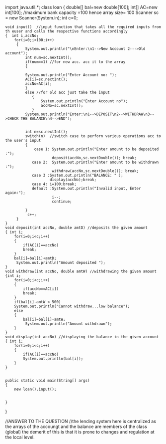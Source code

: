 
import java.util.*;
class loan
{
    double[] bal=new double[100]; int[] AC=new int[100];  //maximum bank capacity =100 hence array size= 100
    Scanner sc = new Scanner(System.in);
    int c=0;
    
    void input()  //input function that takes all the required inputs from th euser and calls the respective functions accordingly 
    {  int i,accNo;
        for(i=0;i<100;i++)
         {
             System.out.println("\nEnter:\n1-->New Account 2--->Old account"); 
             int num=sc.nextInt();
             if(num==1) //for new acc. acc it to the array
             {
             
             System.out.println("Enter Account no: ");
             AC[i]=sc.nextInt();
             accNo=AC[i];
             }
             else //for old acc just take the input 
                {
                    System.out.println("Enter Account no");
                    accNo=sc.nextInt();
                }
             System.out.println("Enter:\n1-->DEPOSIT\n2-->WITHDRAW\n3-->CHECK THE BALANCE\n4-->END");
            
             
             int n=sc.nextInt();  
             switch(n)  //switch case to perforn various operations acc to the user's input 
             {   
                 case 1: System.out.println("Enter amount to be deposited :");
                         deposit(accNo,sc.nextDouble()); break;
                case 2:  System.out.println("Enter amount to be withdrawn :");
                         withdraw(accNo,sc.nextDouble()); break;
                case 3 :System.out.println("BALANCE: " );
                        display(accNo);break;
                case 4: i=100;break;
                default :System.out.println("Invalid input, Enter again:");
                         i--;
                         continue;
                      
             }
              c++;
         }
    }
    void deposit(int accNo, double amtD) //deposits the given amount 
    { int i;
        for(i=0;i<c;i++)
        {
            if(AC[i]==accNo)
            break;
        }
        bal[i]=bal[i]+amtD;
         System.out.println("Amount deposited ");
    }
    void withdraw(int accNo, double amtW) //withdrawing the given amount 
    {int i;
        for(i=0;i<c;i++)
        {
            if(accNo==AC[i])
            break;
        }
        if(bal[i]-amtW < 500)
        System.out.println("Cannot withdraw...low balance");
        else
        {
            bal[i]=bal[i]-amtW;
             System.out.println("Amount withdrawn");
        }
    }
    void display(int accNo) //displaying the balance in the given account 
    { int i;
        for(i=0;i<c;i++)
        {
            if(AC[i]==accNo)
            System.out.println(bal[i]);
        }
    }
    
    
    public static void main(String[] args) 
    {
        new loan().input();
        
        
    }
}


//ANSWER TO THE QUESTION 
//the lending system here is centralized as the arrays of the accoungt and the balance are members of the class (global) the demerit of this is that it is prone to changes and regulation at the local level. 
